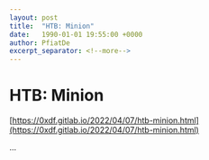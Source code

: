 ```yaml
---
layout: post
title:  "HTB: Minion"
date:   1990-01-01 19:55:00 +0000
author: PfiatDe
excerpt_separator: <!--more-->
---
```


# HTB: Minion
[https://0xdf.gitlab.io/2022/04/07/htb-minion.html](https://0xdf.gitlab.io/2022/04/07/htb-minion.html)

...
<!--more-->
